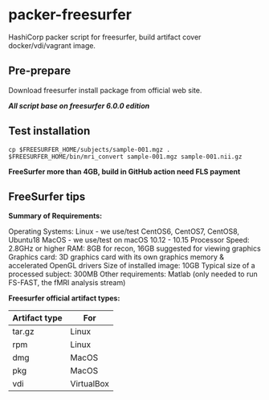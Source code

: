 # packer-freesurfer
HashiCorp packer script for freesurfer, build artifact cover docker/vdi/vagrant image.

## Pre-prepare
Download freesurfer install package from official web site.
<!-- wget -q https://surfer.nmr.mgh.harvard.edu/pub/dist/freesurfer/6.0.0/freesurfer-Linux-centos6_x86_64-stable-pub-v6.0.0.tar.gz -->

***All script base on freesurfer 6.0.0 edition***


## Test installation
```
cp $FREESURFER_HOME/subjects/sample-001.mgz .
$FREESURFER_HOME/bin/mri_convert sample-001.mgz sample-001.nii.gz
```

**FreeSurfer more than 4GB, build in GitHub action need FLS payment**

## FreeSurfer tips
**Summary of Requirements:**

Operating Systems:
Linux - we use/test CentOS6, CentOS7, CentOS8, Ubuntu18
MacOS - we use/test on macOS 10.12 - 10.15
Processor Speed: 2.8GHz or higher
RAM: 8GB for recon, 16GB suggested for viewing graphics
Graphics card: 3D graphics card with its own graphics memory & accelerated OpenGL drivers
Size of installed image: 10GB
Typical size of a processed subject: 300MB
Other requirements: Matlab (only needed to run FS-FAST, the fMRI analysis stream)

**Freesurfer official artifact types:**

|  Artifact type   | For  |
|  ----  | ----  |
| tar.gz  | Linux |
| rpm | Linux |
| dmg  | MacOS |
| pkg | MacOS |
| vdi | VirtualBox |
